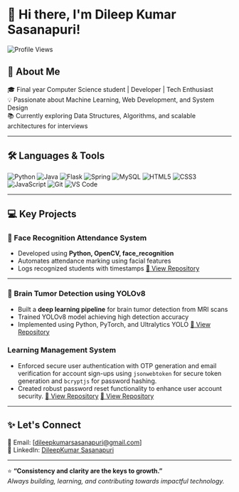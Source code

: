 # 👋 Hi there, I'm Dileep Kumar Sasanapuri!

![Profile Views](https://komarev.com/ghpvc/?username=dileepkumarsasanapuri&style=flat-square)

## 🚀 About Me
🎓 Final year Computer Science student | Developer | Tech Enthusiast  
💡 Passionate about Machine Learning, Web Development, and System Design  
📚 Currently exploring Data Structures, Algorithms, and scalable architectures for interviews

---

## 🛠️ Languages & Tools
![Python](https://img.shields.io/badge/-Python-3776AB?style=flat&logo=python&logoColor=white)
![Java](https://img.shields.io/badge/-Java-007396?style=flat&logo=java&logoColor=white)
![Flask](https://img.shields.io/badge/-Flask-000000?style=flat&logo=flask)
![Spring](https://img.shields.io/badge/-Spring%20Boot-6DB33F?style=flat&logo=spring-boot&logoColor=white)
![MySQL](https://img.shields.io/badge/-MySQL-4479A1?style=flat&logo=mysql&logoColor=white)
![HTML5](https://img.shields.io/badge/-HTML5-E34F26?style=flat&logo=html5&logoColor=white)
![CSS3](https://img.shields.io/badge/-CSS3-1572B6?style=flat&logo=css3&logoColor=white)
![JavaScript](https://img.shields.io/badge/-JavaScript-F7DF1E?style=flat&logo=javascript&logoColor=black)
![Git](https://img.shields.io/badge/-Git-F05032?style=flat&logo=git&logoColor=white)
![VS Code](https://img.shields.io/badge/-VS%20Code-007ACC?style=flat&logo=visual-studio-code&logoColor=white)

---

## 💻 Key Projects

### 🔬 Face Recognition Attendance System
- Developed using **Python, OpenCV, face_recognition**
- Automates attendance marking using facial features
- Logs recognized students with timestamps
[🔗 View Repository](https://github.com/dileepkumarsasanapuri/Face_Recognition_Attendance)

---

### 🧠 Brain Tumor Detection using YOLOv8
- Built a **deep learning pipeline** for brain tumor detection from MRI scans
- Trained YOLOv8 model achieving high detection accuracy
- Implemented using Python, PyTorch, and Ultralytics YOLO
[🔗 View Repository](https://github.com/dileepkumarsasanapuri/Brain_Tumor_Detection_YOLOv8)

### Learning Management System 
- Enforced secure user authentication with OTP generation and email verification for account sign-ups using 
`jsonwebtoken` for secure token generation and `bcryptjs` for password hashing. 
- Created robust password reset functionality to enhance user account security. 
[🔗 View Repository](https://github.com/dileepkumarsasanapuri/eduvibe_frontend)
[🔗 View Repository](https://github.com/dileepkumarsasanapuri/eduvibe_server)
---

## ✨ Let's Connect
📧 Email: [dileepkumarsasanapuri@gmail.com]  
💼 LinkedIn: [DileepKumar Sasanapuri](https://www.linkedin.com/in/dileep-kumar-65933825b/)  


---

⭐️ **“Consistency and clarity are the keys to growth.”**  
*Always building, learning, and contributing towards impactful technology.*

